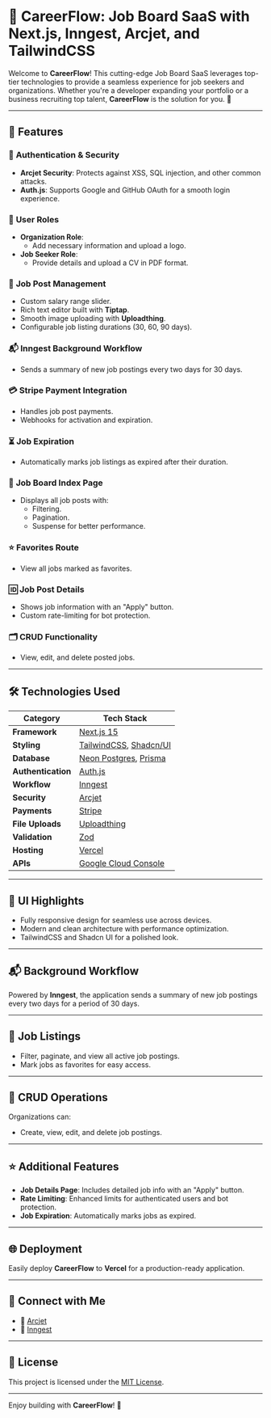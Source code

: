 # 🚀 CareerFlow: Job Board SaaS with Next.js, Inngest, Arcjet, and TailwindCSS

Welcome to **CareerFlow**! This cutting-edge Job Board SaaS leverages top-tier technologies to provide a seamless experience for job seekers and organizations. Whether you're a developer expanding your portfolio or a business recruiting top talent, **CareerFlow** is the solution for you. 🌟

---

## 🌟 Features

### 🔐 **Authentication & Security**
- **Arcjet Security**: Protects against XSS, SQL injection, and other common attacks.
- **Auth.js**: Supports Google and GitHub OAuth for a smooth login experience.

### 👥 **User Roles**
- **Organization Role**:
  - Add necessary information and upload a logo.
- **Job Seeker Role**:
  - Provide details and upload a CV in PDF format.

### 📝 **Job Post Management**
- Custom salary range slider.
- Rich text editor built with **Tiptap**.
- Smooth image uploading with **Uploadthing**.
- Configurable job listing durations (30, 60, 90 days).

### 📬 **Inngest Background Workflow**
- Sends a summary of new job postings every two days for 30 days.

### 💳 **Stripe Payment Integration**
- Handles job post payments.
- Webhooks for activation and expiration.

### ⏳ **Job Expiration**
- Automatically marks job listings as expired after their duration.

### 📄 **Job Board Index Page**
- Displays all job posts with:
  - Filtering.
  - Pagination.
  - Suspense for better performance.

### ⭐ **Favorites Route**
- View all jobs marked as favorites.

### 🆔 **Job Post Details**
- Shows job information with an "Apply" button.
- Custom rate-limiting for bot protection.

### 🗂️ **CRUD Functionality**
- View, edit, and delete posted jobs.

---

## 🛠️ **Technologies Used**

| **Category**          | **Tech Stack**                                                |
|-----------------------|--------------------------------------------------------------|
| **Framework**         | [Next.js 15](https://nextjs.org)                             |
| **Styling**           | [TailwindCSS](https://tailwindcss.com), [Shadcn/UI](https://ui.shadcn.com) |
| **Database**          | [Neon Postgres](https://neon.tech/), [Prisma](https://prisma.io) |
| **Authentication**    | [Auth.js](https://authjs.dev/)                               |
| **Workflow**          | [Inngest](https://innge.st/yt-jm-1)                          |
| **Security**          | [Arcjet](https://launch.arcjet.com/hIZ0QxX)                  |
| **Payments**          | [Stripe](https://stripe.com/)                                |
| **File Uploads**      | [Uploadthing](https://uploadthing.com/)                      |
| **Validation**        | [Zod](https://zod.dev/)                                      |
| **Hosting**           | [Vercel](https://vercel.com/)                                |
| **APIs**              | [Google Cloud Console](https://console.cloud.google.com/)    |

---

## 🎨 **UI Highlights**
- Fully responsive design for seamless use across devices.
- Modern and clean architecture with performance optimization.
- TailwindCSS and Shadcn UI for a polished look.

---

## 📬 **Background Workflow**

Powered by **Inngest**, the application sends a summary of new job postings every two days for a period of 30 days.

---

## 📄 **Job Listings**

- Filter, paginate, and view all active job postings.
- Mark jobs as favorites for easy access.

---

## 📂 **CRUD Operations**

Organizations can:
- Create, view, edit, and delete job postings.

---

## ⭐ **Additional Features**
- **Job Details Page**: Includes detailed job info with an "Apply" button.
- **Rate Limiting**: Enhanced limits for authenticated users and bot protection.
- **Job Expiration**: Automatically marks jobs as expired.

---

## 🌐 **Deployment**

Easily deploy **CareerFlow** to **Vercel** for a production-ready application.

---

## 💬 **Connect with Me**

- 🌟 [Arcjet](https://launch.arcjet.com/hIZ0QxX)
- 🚀 [Inngest](https://innge.st/yt-jm-1)

---

## 📜 **License**

This project is licensed under the [MIT License](LICENSE).

---

Enjoy building with **CareerFlow**! 🚀
